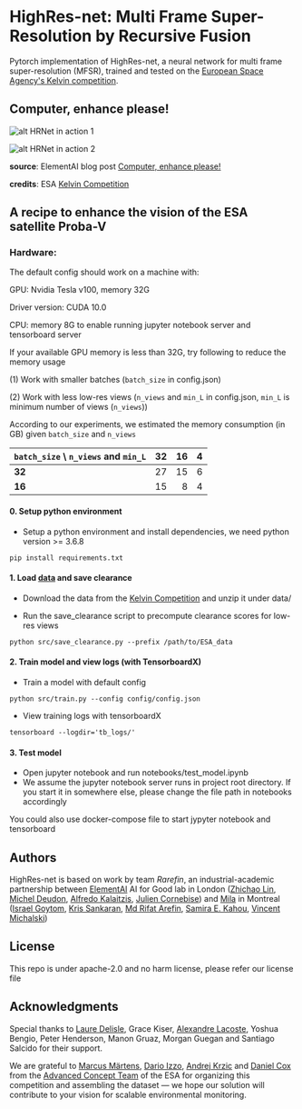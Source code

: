 # HighRes-net: Multi Frame Super-Resolution by Recursive Fusion

Pytorch implementation of HighRes-net, a neural network for multi frame super-resolution (MFSR), trained and tested on the [European Space Agency's Kelvin competition](https://kelvins.esa.int/proba-v-super-resolution/home/).

## Computer, enhance please!

![alt HRNet in action 1](https://s3.amazonaws.com/element-ai-website-bucket/Header-en.jpg)

![alt HRNet in action 2](https://s3.amazonaws.com/element-ai-website-bucket/assets-v2_resized-5-en.jpg)

**source**: ElementAI blog post [Computer, enhance please!](https://www.elementai.com/news/2019/computer-enhance-please)

**credits**: ESA [Kelvin Competition](https://kelvins.esa.int/proba-v-super-resolution/home/)

## A recipe to enhance the vision of the ESA satellite Proba-V

### Hardware:
The default config should work on a machine with:

GPU: Nvidia Tesla v100, memory 32G

Driver version: CUDA 10.0

CPU: memory 8G to enable running jupyter notebook server and tensorboard server

If your available GPU memory is less than 32G, try following to reduce the memory usage

(1) Work with smaller batches (`batch_size` in config.json)

(2) Work with less low-res views (`n_views` and `min_L` in config.json, `min_L` is minimum number of views (`n_views`)) 

According to our experiments, we estimated the memory consumption (in GB) given `batch_size` and `n_views` 


|   `batch_size` \ `n_views` and `min_L`|**32**| **16**| **4**|
| ----------- |:------:| -----:|  -----:|
| **32** | 27 | 15 | 6|
| **16** | 15 | 8 | 4 |



#### 0. Setup python environment
- Setup a python environment and install dependencies, we need python version >= 3.6.8

```
pip install requirements.txt
```

#### 1. Load [data](https://kelvins.esa.int/proba-v-super-resolution/data/) and save clearance

- Download the data from the [Kelvin Competition](https://kelvins.esa.int/proba-v-super-resolution/home/) and unzip it under data/

- Run the save_clearance script to precompute clearance scores for low-res views 

```
python src/save_clearance.py --prefix /path/to/ESA_data
```  

#### 2. Train model and view logs (with TensorboardX)

- Train a model with default config

```
python src/train.py --config config/config.json
```

- View training logs with tensorboardX

```
tensorboard --logdir='tb_logs/'
```  

#### 3. Test model

- Open jupyter notebook and run notebooks/test_model.ipynb
- We assume the jupyter notebook server runs in project root directory. If you start it in somewhere else, 
please change the file path in notebooks accordingly 


You could also use docker-compose file to start jypyter notebook and tensorboard
     	
## Authors

HighRes-net is based on work by team *Rarefin*, an industrial-academic partnership between [ElementAI](https://www.elementai.com/) AI for Good lab in London ([Zhichao Lin](https://github.com/shexiaogui), [Michel Deudon](https://github.com/MichelDeudon), [Alfredo Kalaitzis](https://twitter.com/alkalait?lang=en-gb), [Julien Cornebise](https://twitter.com/jcornebise?lang=en-gb)) and [Mila](https://mila.quebec/en/) in Montreal ([Israel Goytom](https://twitter.com/igoytom?lang=en-gb), [Kris Sankaran](http://krisrs1128.github.io/personal-site/), [Md Rifat Arefin](https://github.com/rarefin), [Samira E. Kahou](https://twitter.com/samiraekahou?lang=en), [Vincent Michalski](https://twitter.com/v_michalski?lang=en-gb))

## License
This repo is under apache-2.0 and no harm license, please refer our license file


## Acknowledgments

Special thanks to [Laure Delisle](https://twitter.com/laure_delisle?lang=en), Grace Kiser, [Alexandre Lacoste](https://twitter.com/alex_lacoste_), Yoshua Bengio, Peter Henderson, Manon Gruaz, Morgan Guegan and Santiago Salcido for their support.

We are grateful to [Marcus Märtens](https://www.esa.int/gsp/ACT/team/marcus_maertens.html), [Dario Izzo](https://www.esa.int/gsp/ACT/team/dario_izzo.html), [Andrej Krzic](https://www.esa.int/gsp/ACT/team/andrej_krzic.html) and [Daniel Cox](https://www.esa.int/gsp/ACT/team/daniel_cox.html) from the [Advanced Concept Team](http://www.esa.int/gsp/ACT/about/whoweare.html) of the ESA for organizing this competition and assembling the dataset — we hope our solution will contribute to your vision for scalable environmental monitoring.
